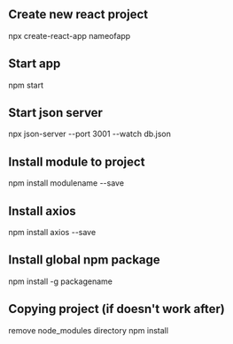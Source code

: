 

## Create new react project
npx create-react-app nameofapp

## Start app
npm start

## Start json server
npx json-server --port 3001 --watch db.json

## Install module to project
npm install modulename --save

## Install axios
npm install axios --save

## Install global npm package
npm install -g packagename

## Copying project (if doesn't work after)
remove node_modules directory
npm install